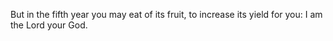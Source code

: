 But in the fifth year you may eat of its fruit, to increase its yield for you: I am the Lord your God.
